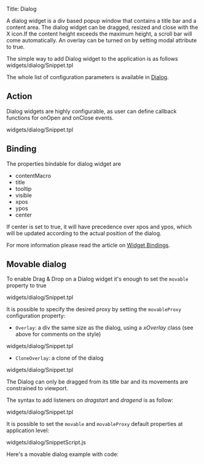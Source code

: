 Title: Dialog


A dialog widget is a div based popup window that contains a title bar and a content area. The dialog widget can be dragged, resized and close with the X icon.If the content height exceeds the maximum height, a scroll bar will come automatically. An overlay can be turned on by setting modal attribute to true.

The simple way to add Dialog widget to the application is as follows
<srcinclude tag="wgtDialogSimple" lang="AT" outdent="true">widgets/dialog/Snippet.tpl</srcinclude>

The whole list of configuration parameters is available in [Dialog](http://ariatemplates.com/aria/guide/apps/apidocs/#aria.widgets.CfgBeans:DialogCfg).

<sample sample="widgets/dialog" />

## Action
Dialog widgets are highly configurable, as user can define callback functions for onOpen and onClose events.

<srcinclude tag="wgtDialogAction" lang="AT" outdent="true">widgets/dialog/Snippet.tpl</srcinclude>

<sample sample="widgets/dialog/action" />

## Binding
The properties bindable for dialog widget are
* contentMacro
* title
* tooltip
* visible
* xpos
* ypos
* center 

If center is set to true, it will have precedence over xpos and ypos, which will be updated according to the actual position of the dialog. 

For more information please read the article on [Widget Bindings](Widget_Bindings).

<sample sample="widgets/dialog/binding" />

## Movable dialog

To enable Drag & Drop on a Dialog widget it's enough to set the <code>movable</code> property to true

<srcinclude tag="wgtDialogMove1" lang="at" outdent="true">widgets/dialog/Snippet.tpl</srcinclude>

It is possible to specify the desired proxy by setting the <code>movableProxy</code> configuration property:

* <code>Overlay</code>: a div the same size as the dialog, using a _xOverlay_ class (see above for comments on the style)

<srcinclude tag="wgtDialogMove2" lang="at" outdent="true">widgets/dialog/Snippet.tpl</srcinclude>

* <code>CloneOverlay</code>: a clone of the dialog

<srcinclude tag="wgtDialogMove3" lang="at" outdent="true">widgets/dialog/Snippet.tpl</srcinclude>

The Dialog can only be dragged from its title bar and its movements are constrained to viewport.

The syntax to add listeners on _dragstart_ and _dragend_ is as follow:

<srcinclude tag="wgtDialogMove4" lang="at" outdent="true">widgets/dialog/Snippet.tpl</srcinclude>

It is possible to set the <code>movable</code> and <code>movableProxy</code> default properties at application level:

<srcinclude tag="wgtDialogMove" lang="javascript" outdent="true">widgets/dialog/SnippetScript.js</srcinclude>

Here's a movable dialog example with code:
<sample sample="widgets/dialog/movable" />